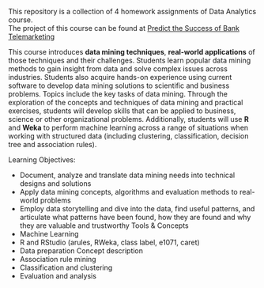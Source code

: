This repository is a collection of 4 homework assignments of Data Analytics course. <br/>
The project of this course can be found at [Predict the Success of Bank Telemarketing](https://github.com/harper-he/R/tree/master/Predict%20the%20Success%20of%20Bank%20Telemarketing) 


This course introduces **data mining techniques**, **real-world applications** of those techniques and their challenges. Students learn popular data mining methods to gain insight from data and solve complex issues across industries. Students also acquire hands-on experience using current software to develop data mining solutions to scientific and business problems. Topics include the key tasks of data mining. Through the exploration of the concepts and techniques of data mining and practical exercises, students will develop skills that can be applied to business, science or other organizational problems. Additionally, students will use **R** and **Weka** to perform machine learning across a range of situations when working with structured data (including clustering, classification, decision tree and association rules).

Learning Objectives:
* Document, analyze and translate data mining needs into technical designs and solutions
* Apply data mining concepts, algorithms and evaluation methods to real-world problems
* Employ data storytelling and dive into the data, find useful patterns, and articulate what patterns have been found, how they are found and why they are valuable and trustworthy
Tools & Concepts
* Machine Learning
* R and RStudio (arules, RWeka, class label, e1071, caret)
* Data preparation
Concept description
* Association rule mining
* Classification and clustering
* Evaluation and analysis
